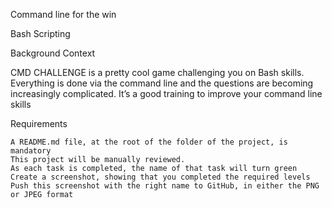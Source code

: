 Command line for the win

Bash Scripting

Background Context

CMD CHALLENGE is a pretty cool game challenging you on Bash skills. Everything is done via the command line and the questions are becoming increasingly complicated. It’s a good training to improve your command line skills

Requirements

    A README.md file, at the root of the folder of the project, is mandatory
    This project will be manually reviewed.
    As each task is completed, the name of that task will turn green
    Create a screenshot, showing that you completed the required levels
    Push this screenshot with the right name to GitHub, in either the PNG or JPEG format


